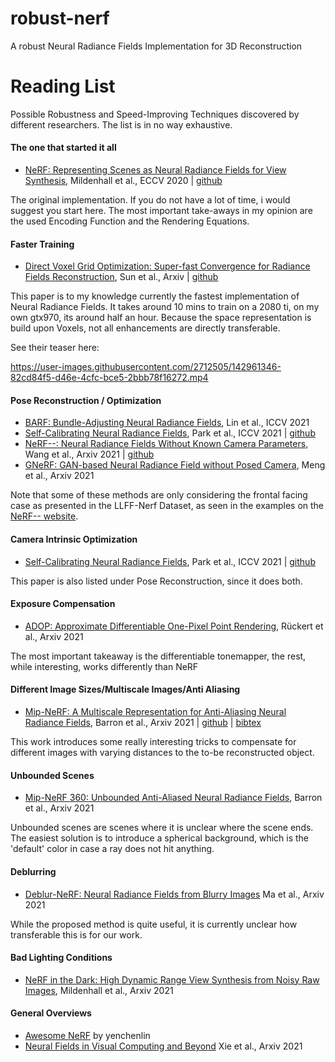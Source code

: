 # robust-nerf
A robust Neural Radiance Fields Implementation for 3D Reconstruction

# Reading List

Possible Robustness and Speed-Improving Techniques discovered by different researchers. The list is in no way exhaustive.

#### The one that started it all
- [NeRF: Representing Scenes as Neural Radiance Fields for View Synthesis](https://www.matthewtancik.com/nerf), Mildenhall et al., ECCV 2020 | [github](https://github.com/bmild/nerf) 

The original implementation. If you do not have a lot of time, i would suggest you start here. The most important take-aways in my opinion are the used Encoding Function and the Rendering Equations.

#### Faster Training
- [Direct Voxel Grid Optimization: Super-fast Convergence for Radiance Fields Reconstruction](https://arxiv.org/abs/2111.11215), Sun et al., Arxiv | [github](https://github.com/sunset1995/DirectVoxGO)

This paper is to my knowledge currently the fastest implementation of Neural Radiance Fields. It takes around 10 mins to train on a 2080 ti, on my own gtx970, its around half an hour. Because the space representation is build upon Voxels, not all enhancements are directly transferable. 

See their teaser here:

https://user-images.githubusercontent.com/2712505/142961346-82cd84f5-d46e-4cfc-bce5-2bbb78f16272.mp4

#### Pose Reconstruction / Optimization
- [BARF: Bundle-Adjusting Neural Radiance Fields](https://chenhsuanlin.bitbucket.io/bundle-adjusting-NeRF/), Lin et al., ICCV 2021 
- [Self-Calibrating Neural Radiance Fields](https://postech-cvlab.github.io/SCNeRF/), Park et al., ICCV 2021 | [github](https://github.com/POSTECH-CVLab/SCNeRF) 
- [NeRF--: Neural Radiance Fields Without Known Camera Parameters](http://nerfmm.active.vision/), Wang et al., Arxiv 2021 | [github](https://github.com/ActiveVisionLab/nerfmm)
- [GNeRF: GAN-based Neural Radiance Field without Posed Camera](https://arxiv.org/abs/2103.15606), Meng et al., Arxiv 2021 

Note that some of these methods are only considering the frontal facing case as presented in the LLFF-Nerf Dataset, as seen in the examples on the [NeRF-- website](http://nerfmm.active.vision/).

#### Camera Intrinsic Optimization
- [Self-Calibrating Neural Radiance Fields](https://postech-cvlab.github.io/SCNeRF/), Park et al., ICCV 2021 | [github](https://github.com/POSTECH-CVLab/SCNeRF)

This paper is also listed under Pose Reconstruction, since it does both.

#### Exposure Compensation
- [ADOP: Approximate Differentiable One-Pixel Point Rendering](https://arxiv.org/abs/2110.06635), Rückert et al., Arxiv 2021

The most important takeaway is the differentiable tonemapper, the rest, while interesting, works differently than NeRF

#### Different Image Sizes/Multiscale Images/Anti Aliasing
- [Mip-NeRF: A Multiscale Representation for Anti-Aliasing Neural Radiance Fields](https://jonbarron.info/mipnerf/), Barron et al., Arxiv 2021 | [github](https://github.com/google/mipnerf) | [bibtex](./citations/mip-nerf.txt)

This work introduces some really interesting tricks to compensate for different images with varying distances to the to-be reconstructed object. 

#### Unbounded Scenes
- [Mip-NeRF 360: Unbounded Anti-Aliased Neural Radiance Fields](https://jonbarron.info/mipnerf360/), Barron et al., Arxiv 2021

Unbounded scenes are scenes where it is unclear where the scene ends. The easiest solution is to introduce a spherical background, which is the 'default' color in case a ray does not hit anything.


#### Deblurring
- [Deblur-NeRF: Neural Radiance Fields from Blurry Images](https://arxiv.org/abs/2111.14292) Ma et al., Arxiv 2021

While the proposed method is quite useful, it is currently unclear how transferable this is for our work.


#### Bad Lighting Conditions
- [NeRF in the Dark: High Dynamic Range View Synthesis from Noisy Raw Images](https://bmild.github.io/rawnerf/), Mildenhall et al., Arxiv 2021

#### General Overviews
- [Awesome NeRF](https://github.com/yenchenlin/awesome-NeRF) by yenchenlin
- [Neural Fields in Visual Computing and Beyond](https://neuralfields.cs.brown.edu/) Xie et al., Arxiv 2021


